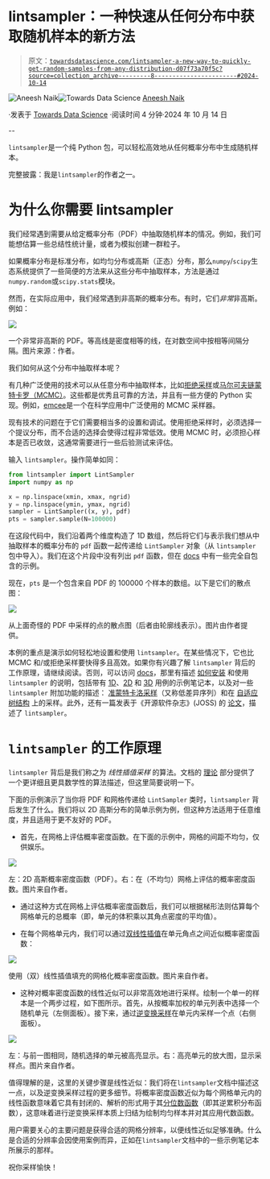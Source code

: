 # lintsampler：一种快速从任何分布中获取随机样本的新方法

> 原文：[`towardsdatascience.com/lintsampler-a-new-way-to-quickly-get-random-samples-from-any-distribution-d07f73a70f5c?source=collection_archive---------8-----------------------#2024-10-14`](https://towardsdatascience.com/lintsampler-a-new-way-to-quickly-get-random-samples-from-any-distribution-d07f73a70f5c?source=collection_archive---------8-----------------------#2024-10-14)

[](https://medium.com/@aneesh92?source=post_page---byline--d07f73a70f5c--------------------------------)![Aneesh Naik](https://medium.com/@aneesh92?source=post_page---byline--d07f73a70f5c--------------------------------)[](https://towardsdatascience.com/?source=post_page---byline--d07f73a70f5c--------------------------------)![Towards Data Science](https://towardsdatascience.com/?source=post_page---byline--d07f73a70f5c--------------------------------) [Aneesh Naik](https://medium.com/@aneesh92?source=post_page---byline--d07f73a70f5c--------------------------------)

·发表于 [Towards Data Science](https://towardsdatascience.com/?source=post_page---byline--d07f73a70f5c--------------------------------) ·阅读时间 4 分钟·2024 年 10 月 14 日

--

`lintsampler`是一个纯 Python 包，可以轻松高效地从任何概率分布中生成随机样本。

完整披露：我是`lintsampler`的作者之一。

# 为什么你需要 lintsampler

我们经常遇到需要从给定概率分布（PDF）中抽取随机样本的情况。例如，我们可能想估算一些总结性统计量，或者为模拟创建一群粒子。

如果概率分布是标准分布，如均匀分布或高斯（正态）分布，那么`numpy`/`scipy`生态系统提供了一些简便的方法来从这些分布中抽取样本，方法是通过`numpy.random`或`scipy.stats`模块。

然而，在实际应用中，我们经常遇到非高斯的概率分布。有时，它们*非常*非高斯。例如：

![](img/a816e849fa2d0c53df5dd8cde36582eb.png)

一个非常非高斯的 PDF。等高线是密度相等的线，在对数空间中按相等间隔分隔。图片来源：作者。

我们如何从这个分布中抽取样本呢？

有几种广泛使用的技术可以从任意分布中抽取样本，比如[拒绝采样](https://en.wikipedia.org/wiki/Rejection_sampling)或[马尔可夫链蒙特卡罗（MCMC）](https://en.wikipedia.org/wiki/Markov_chain_Monte_Carlo)。这些都是优秀且可靠的方法，并且有一些方便的 Python 实现。例如，[emcee](https://emcee.readthedocs.io/en/stable/)是一个在科学应用中广泛使用的 MCMC 采样器。

现有技术的问题在于它们需要相当多的设置和调试。使用拒绝采样时，必须选择一个提议分布，而不合适的选择会使得过程非常低效。使用 MCMC 时，必须担心样本是否已收敛，这通常需要进行一些后验测试来评估。

输入 `lintsampler`。操作简单如同：

```py
from lintsampler import LintSampler
import numpy as np

x = np.linspace(xmin, xmax, ngrid)
y = np.linspace(ymin, ymax, ngrid)
sampler = LintSampler((x, y), pdf)
pts = sampler.sample(N=100000)
```

在这段代码中，我们沿着两个维度构造了 1D 数组，然后将它们与表示我们想从中抽取样本的概率分布的 `pdf` 函数一起传递给 `LintSampler` 对象（从 `lintsampler` 包中导入）。我们在这个片段中没有列出 `pdf` 函数，但在 [docs](https://lintsampler.readthedocs.io/en/latest/) 中有一些完全自包含的示例。

现在，`pts` 是一个包含来自 PDF 的 100000 个样本的数组。以下是它们的散点图：

![](img/d79dcd41533335c64d581654d00cf3ee.png)

从上面奇怪的 PDF 中采样的点的散点图（后者由轮廓线表示）。图片由作者提供。

本例的重点是演示如何轻松地设置和使用 `lintsampler`。在某些情况下，它也比 MCMC 和/或拒绝采样要快得多且高效。如果你有兴趣了解 `lintsampler` 背后的工作原理，请继续阅读。否则，可以访问 [docs](https://lintsampler.readthedocs.io/en/latest/)，那里有描述 [如何安装](https://lintsampler.readthedocs.io/en/latest/installation.html) 和使用 `lintsampler` 的说明，包括带有 [1D](https://lintsampler.readthedocs.io/en/latest/example_notebooks/1_gmm.html)、[2D](https://lintsampler.readthedocs.io/en/latest/example_notebooks/2_doughnuts.html) 和 [3D](https://lintsampler.readthedocs.io/en/latest/example_notebooks/3_dark_matter.html) 用例的示例笔记本，以及对一些 `lintsampler` 附加功能的描述： [准蒙特卡洛采样](https://lintsampler.readthedocs.io/en/latest/example_notebooks/4_qmc.html)（又称低差异序列）和在 [自适应树结构](https://lintsampler.readthedocs.io/en/latest/densitytree.html) 上的采样。此外，还有一篇发表于《开源软件杂志》(JOSS) 的 [论文](https://joss.theoj.org/papers/10.21105/joss.06906)，描述了 `lintsampler`。

# `lintsampler` 的工作原理

`lintsampler` 背后是我们称之为 *线性插值采样* 的算法。文档的 [理论](https://lintsampler.readthedocs.io/en/latest/theory/preamble.html) 部分提供了一个更详细且更具数学性的算法描述，但这里简要说明一下。

下面的示例演示了当你将 PDF 和网格传递给 `LintSampler` 类时，`lintsampler` 背后发生了什么。我们将以 2D 高斯分布的简单示例为例，但这种方法适用于任意维度，并且适用于更不友好的 PDF。

+   首先，在网格上评估概率密度函数。在下面的示例中，网格的间距不均匀，仅供娱乐。

![](img/3ea73a9e43dfcf1f8357735edfbacb2c.png)

左：2D 高斯概率密度函数（PDF）。右：在（不均匀）网格上评估的概率密度函数。图片来自作者。

+   通过这种方式在网格上评估概率密度函数后，我们可以根据梯形法则估算每个网格单元的总概率（即，单元的体积乘以其角点密度的平均值）。

+   在每个网格单元内，我们可以通过[双线性插值](https://en.wikipedia.org/wiki/Bilinear_interpolation)在单元角点之间近似概率密度函数：

![](img/d349e131a17ba10837746ab5363527d6.png)

使用（双）线性插值填充的网格化概率密度函数。图片来自作者。

+   这种对概率密度函数的线性近似可以非常高效地进行采样。绘制一个单一的样本是一个两步过程，如下图所示。首先，从按概率加权的单元列表中选择一个随机单元（左侧面板）。接下来，通过[逆变换采样](https://en.wikipedia.org/wiki/Inverse_transform_sampling)在单元内采样一个点（右侧面板）。

![](img/abf2821331ada9ab62cafcd622eb73e0.png)

左：与前一图相同，随机选择的单元被高亮显示。右：高亮单元的放大图，显示采样点。图片来自作者。

值得理解的是，这里的关键步骤是线性近似：我们将在`lintsampler`文档中描述这一点，以及逆变换采样过程的更多细节。将概率密度函数近似为每个网格单元内的线性函数意味着它具有封闭的、解析的形式用于其[分位数函数](https://en.wikipedia.org/wiki/Quantile_function)（即其逆累积分布函数），这意味着进行逆变换采样本质上归结为绘制均匀样本并对其应用代数函数。

用户需要关心的主要问题是获得合适的网格分辨率，以便线性近似足够准确。什么是合适的分辨率会因使用案例而异，正如在`lintsampler`文档中的一些示例笔记本所展示的那样。

祝你采样愉快！
